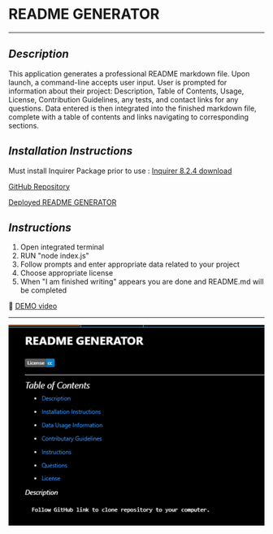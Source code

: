 # **README GENERATOR**

---

## *Description*

 This application generates a professional README markdown file.  Upon launch, a command-line accepts user input.  User is prompted for information about their project:  Description, Table of Contents, Usage, License, Contribution Guidelines, any tests, and contact links for any questions.  Data entered is then integrated into the finished markdown file, complete with a table of contents and links navigating to corresponding sections.


## *Installation Instructions*

Must install Inquirer Package prior to use :  [Inquirer 8.2.4 download](https://www.npmjs.com/package/inquirer/v/8.2.4) 

  [GitHub Repository](https://github.com/JosieSavill/readmeGenerator)

  [Deployed README GENERATOR](https://josiesavill.github.io/readmeGenerator/)








## *Instructions*

1. Open integrated terminal  
2. RUN "node index.js"
3. Follow prompts and enter appropriate data related to your project
4. Choose appropriate license
5. When "I am finished writing" appears you are done and README.md will be completed

🎥 [DEMO video](https://drive.google.com/file/d/1SARbTF5wDJZ7U1aB6KR7RWukjtfRUfh-/view)






---

![Image of README file generated by application](./readmeGenerator.png)



    
